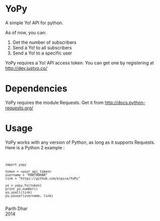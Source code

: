YoPy
====

A simple Yo! API for python.

As of now, you can:
<ol>
	<li>Get the number of subscribers</li>
	<li>Send a Yo! to all subscribers</li>
	<li>Send a Yo! to a specific user</li>
</ol>

YoPy requires a Yo! API access token. You can get one by registering at http://dev.justyo.co/

Dependencies
============
YoPy requires the module Requests. Get it from http://docs.python-requests.org/

Usage
=====
YoPy works with any version of Python, as long as it supports Requests.<br/>
Here is a Python 2 example :
<code>

	import yopy

	token = <your_api_token>
	username = "PARTHDHAR"
	link = "https://github.com/espice/YoPy"

	yo = yopy.Yo(token)
	print yo.number()
	yo.yoall(link)
	yo.youser(username, link)
</code>
Parth Dhar<br/>
2014